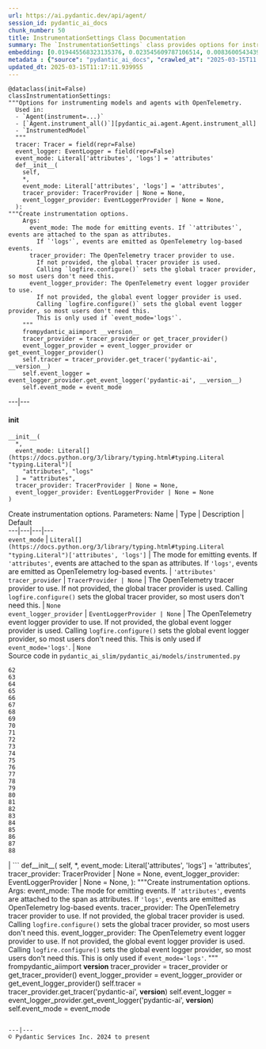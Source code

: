 ```yaml
---
url: https://ai.pydantic.dev/api/agent/
session_id: pydantic_ai_docs
chunk_number: 50
title: InstrumentationSettings Class Documentation
summary: The `InstrumentationSettings` class provides options for instrumenting models and agents with OpenTelemetry. It includes attributes such as `tracer`, `event_logger`, and `event_mode`, with a constructor that allows for customization of event emission modes and tracer providers.
embedding: [0.019445568323135376, 0.023545609787106514, 0.008360054343938828, -0.057779762893915176, 0.01824873685836792, -0.0006935852579772472, 0.007708313409239054, -0.06057632341980934, -0.03467259928584099, 0.0025951124262064695, -0.0005299095064401627, -0.02784709632396698, 0.01593801937997341, -0.033653512597084045, 0.026093322783708572, -0.01886492781341076, -0.03493329510092735, 0.05346642807126045, -0.0034157130867242813, 0.06389427930116653, 0.005670142825692892, 0.028249992057681084, -0.001743406057357788, -0.010949241928756237, -0.016660859808325768, -0.052234046161174774, -0.008881446905434132, 0.03599977865815163, 0.0060789622366428375, -0.021187493577599525, 0.040526412427425385, -0.021436339244246483, -0.031212449073791504, -0.030596258118748665, -0.022941268980503082, -0.0298615675419569, 0.058822549879550934, -0.010931466706097126, -0.012169773690402508, 0.0025817814748734236, -0.0400761216878891, -0.08162161707878113, 0.023498209193348885, 0.057542767375707626, -0.02666211500763893, 0.00832450482994318, 0.043251875787973404, 0.037137363106012344, 0.0019744776654988527, -0.016992654651403427, -0.025927424430847168, 0.0037534332368522882, 0.03161534294486046, -0.017288899049162865, -0.003018743824213743, 0.005628668703138828, -0.0048821293748915195, 0.019587766379117966, -0.009882757440209389, 0.01618686504662037, -0.02089124731719494, -0.03220783546566963, 0.01574842259287834, 0.03265812620520592, 0.007305419538170099, 0.020121008157730103, -0.02046465314924717, 0.042683083564043045, -0.05010107532143593, 0.01792879030108452, 0.021554838865995407, -0.01081889308989048, -0.06052892282605171, 0.0007761637680232525, 0.0017863616812974215, -0.010101978667080402, -0.04675942286849022, 0.04228018969297409, 0.0037534332368522882, -0.017525896430015564, -0.014480490237474442, 0.024197349324822426, -0.015629924833774567, 0.03163904324173927, -0.02070165053009987, -0.011832053773105145, -0.05721097066998482, -0.03301362320780754, 0.051665253937244415, -0.04465015232563019, 0.00038067574496380985, -0.024292148649692535, -0.011488408781588078, 0.025240134447813034, 0.05095426365733147, -0.016909705474972725, 0.031828638166189194, -0.030928052961826324, -0.01594986952841282, 0.04777850955724716, -0.0002369965659454465, -0.04901089146733284, -0.04370216652750969, 0.0611451156437397, -0.011719480156898499, 0.03654487058520317, 0.005575344432145357, 0.0127504151314497, -0.009491712786257267, 0.019694415852427483, -0.0847499743103981, 0.029577171429991722, 0.012454169802367687, 0.003578648203983903, -0.05474620684981346, -0.011689855717122555, -0.06735442578792572, 0.011719480156898499, -0.008460777811706066, -0.0722365528345108, -0.021507438272237778, -0.036568570882081985, 0.027254605665802956, -0.0044584982097148895, 0.023083467036485672, -0.02798929437994957, -0.05398781970143318, -0.07621809840202332, -0.07569670677185059, -0.03180494159460068, 0.047162316739559174, 0.03964952751994133, 0.028771383687853813, -0.0635150820016861, -0.0030483684968203306, -0.008288955315947533, -0.01081889308989048, 0.04939008504152298, -0.045313745737075806, -0.021708885207772255, 0.01764439418911934, 0.010647070594131947, -0.018331684172153473, -0.00766683928668499, -0.025571929290890694, 0.009936081245541573, -0.0202750563621521, 0.002963938284665346, -0.016625309363007545, 0.03583388030529022, -0.03654487058520317, 0.04995887726545334, -0.024055151268839836, -0.012785964645445347, 0.013840599916875362, 0.0029402386862784624, 0.026970209553837776, 0.02192218229174614, 0.04519524797797203, 0.038037948310375214, 0.003575685666874051, 0.041190005838871, 0.003427563002333045, -0.0025166072882711887, -0.0036704845260828733, -0.00441998615860939, -0.06441567093133926, -0.0005021364777348936, -0.04351257160305977, 0.004888054449111223, 0.03749285638332367, -0.014717486687004566, -0.010540422983467579, 0.04154549911618233, 0.011215862818062305, -0.021934032440185547, -0.02817889302968979, -0.01867532916367054, -0.008905146270990372, -0.02262132242321968, -0.029482373967766762, -0.005314648151397705, -0.0708145722746849, 0.006707002874463797, -0.06233009696006775, 0.013662852346897125, -0.028463289141654968, -0.04161659628152847, 0.05057507008314133, 0.06147691234946251, 0.0019996585324406624, 0.00010442661732668057, 0.020156558603048325, -0.0009961262112483382, -0.03682926669716835, 0.004624395631253719, 0.020429104566574097, -0.019777363166213036, 0.00954503659158945, 0.015558824874460697, 0.015120381489396095, -0.0017197063425555825, 0.04206689074635506, -0.026140721514821053, -0.011553582735359669, -0.021377090364694595, -0.044105060398578644, 0.02285831980407238, -0.030311862006783485, -0.015227030031383038, -0.0032705527264624834, -0.03272922709584236, 0.0213059913367033, 0.006203385069966316, 0.005228736903518438, 0.022419875487685204, -0.03114135004580021, -0.03538358956575394, 0.022550223395228386, 0.0021729622967541218, -0.0045532966032624245, -0.0045651462860405445, 0.05398781970143318, -0.003824532264843583, 0.046261731535196304, 0.037753552198410034, -0.030454060062766075, 0.0025921501219272614, -0.008525951765477657, 0.009900531731545925, -0.03891483694314957, -0.009758333675563335, 0.0027891534846276045, 0.014006497338414192, 0.00175525585655123, -0.037184763699769974, -0.03137834742665291, -0.0380142517387867, 0.005738279316574335, -0.05460400879383087, -0.006949924398213625, -0.014456790871918201, -0.0091480677947402, 0.02789449691772461, -0.008200081065297127, -0.0016500885831192136, 0.006064150016754866, -0.0424460843205452, -0.026922810822725296, 0.021614087745547295, 0.007074347697198391, -0.03296622261404991, -0.020097309723496437, -0.03870154172182083, -0.011132913641631603, 0.011891302652657032, 0.0247898418456316, -0.03282402455806732, -0.04299117997288704, -0.00282766530290246, 0.03005116619169712, -0.00403190404176712, -0.008146757259964943, 0.005918989423662424, -0.005048026796430349, -0.003169829258695245, -0.025287535041570663, 0.012406770139932632, 0.004502934869378805, -0.04905829206109047, 0.024339547380805016, -0.02559562958776951, -0.012406770139932632, 0.007696463726460934, -0.02441064640879631, -0.004736968781799078, 0.039910223335027695, 0.012714866548776627, 0.02727830596268177, 0.013034811243414879, -0.0505276694893837, -0.0008835528278723359, 0.07849326729774475, 0.013248108327388763, -0.008342279121279716, -0.010783343575894833, 0.02507423795759678, -0.00175525585655123, -0.02065425179898739, 0.006244859658181667, 0.02271612174808979, -0.007814962416887283, 0.0034690373577177525, -0.009272490628063679, -0.016921555623412132, -0.05431961268186569, -0.009076968766748905, -0.012608218006789684, -0.009539112448692322, -0.04012351855635643, 0.06346768140792847, -0.008419303223490715, 0.027918195351958275, 0.02981416881084442, 0.006167835555970669, -0.003023187629878521, 0.04479235038161278, -0.014717486687004566, 0.03396160900592804, -0.029743069782853127, 0.04905829206109047, 0.00883997231721878, -0.04462645575404167, -0.02192218229174614, -0.0007280238205567002, -0.010238251648843288, 0.04948488250374794, 0.03908073529601097, 0.03204193711280823, -0.020429104566574097, -0.05450921133160591, -0.020109159871935844, 0.012489719316363335, -0.010232326574623585, 0.05043287202715874, 0.017324449494481087, -0.011352135799825191, -0.02196958288550377, -0.029292777180671692, -0.002027801936492324, -0.014918934553861618, -0.034506700932979584, -0.0635150820016861, 0.014942633919417858, 0.028439588844776154, 0.0375402569770813, 0.04742301255464554, -0.00703287310898304, -0.0009398395195603371, 0.04415246099233627, -0.03609457612037659, -0.02507423795759678, -0.06977178901433945, 0.014468641020357609, -0.02732570469379425, -0.002953569870442152, 0.016613459214568138, 0.03085695393383503, -0.0396021269261837, 0.016589760780334473, 0.0127504151314497, 0.0026676927227526903, -0.012643767520785332, -0.00580937834456563, -0.024860940873622894, -0.03877263888716698, 0.016388313844799995, -0.0023151603527367115, -0.026970209553837776, 0.01373395137488842, -0.08328059315681458, 0.053371626883745193, -0.010967016220092773, -0.0510016605257988, -0.025524530559778214, -0.02003806084394455, 0.002026320667937398, -0.02209993079304695, -0.08574535697698593, 0.01839093491435051, 0.05446181073784828, 0.0033209144603461027, -0.002495870226994157, 0.0007694982341490686, -0.036189377307891846, -0.03334541618824005, 0.027017608284950256, 0.040810808539390564, -0.007560190744698048, 0.0004832508275285363, 0.053703423589468, -0.02371150627732277, 0.024149950593709946, -0.018319835886359215, 0.02981416881084442, 0.001419757609255612, 0.018070988357067108, 0.03900963440537453, 0.012857063673436642, 0.026188122108578682, 0.017668094485998154, -0.033606115728616714, 0.010475248098373413, -0.0029935629572719336, -0.0570213757455349, 0.008804422803223133, 0.012608218006789684, 0.059201743453741074, 0.05066986754536629, -0.01721780188381672, -0.009402838535606861, -0.013816900551319122, -0.001412351499311626, 0.018414633348584175, 0.015475875698029995, -0.02784709632396698, 0.018023589625954628, 0.04976927861571312, -0.023296762257814407, 0.022929418832063675, 0.04742301255464554, -0.01970626413822174, 0.033179521560668945, 0.0012353446800261736, 0.015144080854952335, -0.05574159324169159, 0.026614714413881302, -0.02670951373875141, 0.009468013420701027, 0.008146757259964943, -0.03813274949789047, -0.02855808660387993, 0.025880025699734688, -0.03569168224930763, -0.03085695393383503, 0.0440339632332325, -0.026733214035630226, -0.0856979638338089, 0.035904981195926666, -0.03808534890413284, 0.008454852737486362, 0.001893010106869042, 0.037611354142427444, 0.0024425459560006857, -0.013473255559802055, -0.019267821684479713, -0.04848949983716011, -0.000201261937036179, 0.03372461348772049, -0.014871534891426563, 0.0043459245935082436, 0.018699029460549355, 0.05678438022732735, 0.020903097465634346, -0.03649747371673584, 0.017608845606446266, -0.026922810822725296, 0.01013752818107605, 0.01270301640033722, -0.04533744603395462, 0.02121119387447834, 0.009225091896951199, -0.03851194307208061, 0.029197977855801582, 0.029648270457983017, -0.0298615675419569, 0.029885267838835716, 0.0007761637680232525, 0.011423234827816486, -0.011049965396523476, 0.014089446514844894, -0.005921951960772276, 0.008555576205253601, 0.04981667920947075, -0.04346517100930214, 0.029695671051740646, 0.02177998423576355, -0.008638525381684303, -0.013366607017815113, -0.03538358956575394, -0.04237498715519905, -0.022218428552150726, 0.02050020359456539, -0.041972093284130096, -0.02036985568702221, -0.017573295161128044, -0.00579752866178751, 0.057684965431690216, -0.004950265865772963, -0.004828805103898048, 0.03057255782186985, -0.023296762257814407, -0.03175754100084305, 0.04206689074635506, -0.029529772698879242, 0.022360626608133316, -0.0654110535979271, 0.019587766379117966, -0.005747166927903891, -0.019670715555548668, -0.01862793043255806, 0.0010272320359945297, 0.009308040142059326, -0.011749104596674442, 0.05076466500759125, -0.04206689074635506, 0.006440381985157728, 0.027444202452898026, -0.015298129059374332, -0.00553979491814971, 0.046261731535196304, -0.012021651491522789, -0.0009220647625625134, 0.040242016315460205, 0.0009131774422712624, 0.01375765074044466, -0.016731958836317062, -0.03533618897199631, -0.040431614965200424, 0.042920079082250595, -0.07560190558433533, 0.03559688478708267, 0.014421241357922554, -0.0038037949707359076, 0.00933766458183527, -0.024185501039028168, -0.004298525396734476, 0.011352135799825191, 0.009610210545361042, -0.028060393407940865, -0.021803684532642365, -0.04171139746904373, -0.008549651131033897, 0.023166414350271225, 0.012999261729419231, -0.01091369241476059, -0.02366410754621029, -0.028463289141654968, -0.032847724854946136, -0.05455661192536354, -0.02393665350973606, -0.027823397889733315, -0.04085820913314819, -0.005160600412636995, -0.04773110896348953, -0.008093432523310184, 0.030122265219688416, -0.005516095086932182, -0.015416626818478107, -0.010024954564869404, -0.007803112268447876, 0.03562058508396149, -0.007939385250210762, 0.003371276194229722, 0.022218428552150726, 0.010007180273532867, 0.02680431306362152, 0.005836040712893009, 0.012323821894824505, 0.011375835165381432, 0.026591015979647636, -0.016945254057645798, 0.024339547380805016, -0.02817889302968979, 0.02125859260559082, 0.004322224762290716, -0.006748477462679148, 0.0008228224469348788, -0.0017048941226676106, -0.0027432353235781193, 0.03282402455806732, -0.06413127481937408, 0.0008331910939887166, 0.019315220415592194, -0.02173258550465107, -0.007809036877006292, 0.03149684518575668, -0.0061737606301903725, -0.03908073529601097, 0.007240245118737221, -0.008543726056814194, 0.0069143748842179775, 0.012430470436811447, -0.005776791367679834, -0.007613515015691519, -0.029885267838835716, 0.005285023711621761, -0.030074864625930786, -0.004920641425997019, -0.023972203955054283, -0.021057145670056343, -0.020239507779479027, 0.010475248098373413, 0.0038748939987272024, -0.039531029760837555, -0.0052939108572900295, -0.016423862427473068, 0.0491056889295578, 0.0028587712440639734, -0.04633282870054245, 0.0012264573015272617, 0.031165048480033875, 0.03206563740968704, 0.01961146667599678, -0.0026010372675955296, 0.006155985873192549, 0.006108586676418781, 0.030785854905843735, -0.015440327115356922, 0.01340215653181076, 0.019457418471574783, -0.020203957334160805, -0.023462660610675812, 0.031591642647981644, -0.024339547380805016, 0.010451548732817173, 0.01923227123916149, 0.03066735714673996, -0.04901089146733284, 0.025737827643752098, 0.001341993105597794, 0.0150492824614048, 0.0019878088496625423, 0.009965705685317516, -0.031591642647981644, -0.027586400508880615, -0.012003876268863678, 0.009088818915188313, 0.032160434871912, -0.04706751927733421, -0.01222902350127697, 0.016257964074611664, 0.001347917946986854, 0.032610729336738586, 0.002953569870442152, 0.0005769385024905205, 0.013212558813393116, -0.010759644210338593, -0.0027106483466923237, 0.04182989522814751, -0.016803057864308357, 0.02794189564883709, 0.0346962995827198, 0.029032079502940178, -0.04633282870054245, -0.00040770816849544644, 0.01824873685836792, 0.008170456625521183, 0.004479235038161278, -0.008478552103042603, 0.029980067163705826, 0.01767994463443756, 0.025571929290890694, -0.007317269220948219, 0.018035439774394035, 0.019504817202687263, -0.01585507020354271, 0.043488871306180954, 0.04446055740118027, 0.010048654861748219, -0.017905091866850853, 0.012667466886341572, -0.016246115788817406, 0.04228018969297409, 0.04161659628152847, 0.036378972232341766, 0.014764886349439621, -0.020002510398626328, -0.003791945055127144, 0.010884067974984646, -0.02176813594996929, 0.02990896813571453, 0.014681938104331493, 0.010599671863019466, 0.004452573135495186, 0.06389427930116653, 0.02995636686682701, -0.0036793716717511415, -0.013816900551319122, -0.0015330716269090772, -0.002891358220949769, 0.0773082822561264, 0.007400217931717634, 0.015594374388456345, 0.008389678783714771, 0.019481118768453598, 0.009201391600072384, -0.033890508115291595, -0.02013285830616951, 0.020677950233221054, 0.015795821323990822, -0.0012027575867250562, -0.03822754696011543, -0.04749411344528198, 0.02689911052584648, -0.024766141548752785, 0.00766683928668499, 0.020286906510591507, 0.00032216720865108073, -0.01900712586939335, 0.018746428191661835, -0.015819521620869637, -0.029695671051740646, 0.014219794422388077, 0.04991147667169571, 0.03161534294486046, -0.009924231097102165, -0.012311971746385098, -0.0123949209228158, -0.031212449073791504, -0.017182251438498497, -0.010439698584377766, -0.031591642647981644, -0.006612204480916262, -0.021945882588624954, 0.012513418681919575, 0.0017330374103039503, -0.01062929630279541, 0.05119125917553902, -0.020820148289203644, -0.024955738335847855, -0.021554838865995407, -0.0014493821654468775, 0.0032053785398602486, -0.028297390788793564, 0.0038600817788392305, 0.040005020797252655, 0.0421379916369915, 0.020381705835461617, 0.011719480156898499, -0.010184927843511105, 0.017229650169610977, -0.05346642807126045, 0.053087230771780014, 0.036378972232341766, -0.01416054554283619, -0.001888566417619586, 0.04972188174724579, -0.00035993853816762567, 0.009616135619580746, -0.02488463930785656, 0.0195640679448843, -0.0019241159316152334, 0.025003138929605484, 0.017656244337558746, 0.0159972682595253, -0.0238418560475111, 0.018509432673454285, -0.013425855897367, 0.01065299566835165, 0.0460958331823349, 0.019955111667513847, 0.024197349324822426, 0.01604466885328293, -0.0019922524224966764, -0.02068980038166046, -0.0010427848901599646, 0.036710768938064575, 0.005136900581419468, 0.008306729607284069, -0.04171139746904373, 0.006541105452924967, 0.003791945055127144, -0.024114402011036873, 0.026780612766742706, -0.002272204728797078, 0.0005387968849390745, -0.01886492781341076, -0.021377090364694595, 0.002965419553220272, 0.028060393407940865, -0.02836848981678486, 0.0009916825219988823, 0.015878770500421524, -0.048513200134038925, -0.01590247079730034, 0.0066536786034703255, 0.009183617308735847, 0.0013256996171548963, 0.01598541811108589, -0.034056406468153, -0.0491056889295578, -0.01159505732357502, -0.000572865130379796, 0.03979172557592392, -0.02732570469379425, 0.0112869618460536, -0.05503060296177864, -0.0028869144152849913, -0.008241555653512478, 0.02398405224084854, 0.013058511540293694, -0.02365225739777088, 0.013331057503819466, 0.058206357061862946, 0.007263944949954748, -0.03249223157763481, -0.026780612766742706, -0.0024114400148391724, -0.023012368008494377, -0.0345304012298584, -0.008899221196770668, 0.004600695800036192, 0.0012627473333850503, 0.0063100336119532585, -0.008828122168779373, -0.021388940513134003, -0.0500536747276783, -0.0055812690407037735, 0.0014330886770039797, -0.024386947974562645, 0.004674757365137339, 0.005240586586296558, 0.0011249930830672383, 0.03123614750802517, -0.008407453075051308, -0.034459300339221954, 4.943600288243033e-05, 0.001484931679442525, 0.021294141188263893, 0.001075371983461082, 0.032895125448703766, 0.011393610388040543, -0.015819521620869637, 0.005086538847535849, 0.0023433035239577293, 0.011725405231118202, -0.008496327325701714, 0.026235520839691162, -0.0481577031314373, 0.03038296103477478, -0.025832626968622208, -0.006843275856226683, 0.008389678783714771, 0.018213186413049698, 0.02055945247411728, -0.014113145880401134, 0.006381132639944553, 0.00637520756572485, 0.029126878827810287, 0.0009353958303108811, 0.025571929290890694, 0.04453165456652641, 0.03137834742665291, 0.025192735716700554, 0.022408025339245796, -0.0007158037042245269, 0.006665528751909733, 0.00686697568744421, 0.042351286858320236, 0.0331084206700325, 0.02469504252076149, 0.0009553924319334328, 0.01749034784734249, 0.02689911052584648, 0.009953856468200684, 0.037089962512254715, -0.004224463831633329, 0.03543098643422127, -9.766851144377142e-05, -0.004816955421119928, 0.04088190943002701, 0.06925039738416672, -0.029885267838835716, 0.00281581562012434, -0.01679120771586895, 0.03886743634939194, 0.004514784552156925, 0.0054183341562747955, -0.0038719314616173506, -0.018402783200144768, -0.06109771504998207, -0.01535737793892622, 0.007684614043682814, -0.004144477657973766, -0.0300985649228096, -0.0346962995827198, 0.019765514880418777, 0.012181623838841915, 0.009225091896951199, -0.02045280486345291, -0.022964967414736748, -0.01914932392537594, -0.0029906004201620817, 0.01044562365859747, 0.0006024897447787225, 0.014824135228991508, 0.025429733097553253, 0.01604466885328293, 0.015061132609844208, 0.012928162701427937, -0.02813149243593216, 0.017988039180636406, 0.0006013787933625281, -0.014788585714995861, -0.0016723070293664932, 0.007210620678961277, 0.010220477357506752, 0.02201698161661625, 0.01834353432059288, -0.03787205368280411, -0.03194713965058327, 0.03137834742665291, -0.025003138929605484, 0.015582524240016937, 0.039436228573322296, 0.009118443354964256, 0.011192163452506065, 0.03877263888716698, -0.008591125719249249, -0.0051013510674238205, 0.00014127217582426965, 0.04111890494823456, -0.025382332503795624, 0.008223781362175941, 0.001011679065413773, 0.02102159522473812, -0.0077675627544522285, 0.012466019950807095, 0.007074347697198391, 0.04429465904831886, 0.010261951945722103, -0.017300749197602272, 0.03635527566075325, 0.02328491397202015, 0.017324449494481087, -0.0031935288570821285, 0.016068367287516594, -0.020938647910952568, -0.0004099300131201744, -0.0053501976653933525, 0.01886492781341076, -0.015641773119568825, -0.006019712891429663, -0.010931466706097126, -0.030264461413025856, -0.013224408961832523, 0.0255008302628994, 0.019919561222195625, 0.013105910271406174, -0.0038867436815053225, 0.01074779499322176, -0.03836974501609802, 0.004772518295794725, -0.05289763584733009, 0.004422948695719242, -0.016447562724351883, -0.011743180453777313, -0.0004306672199163586, 0.029269076883792877, 0.018509432673454285, -0.017111152410507202, 0.02234877645969391, -0.0054864706471562386, -0.0475178137421608, 0.0029550509061664343, -0.009319890290498734, -0.010433774441480637, -0.01093739178031683, -0.01999066025018692, 0.013354756869375706, -0.05503060296177864, 0.05090686306357384, -0.014871534891426563, -0.0616191104054451, 0.0035460612270981073, -0.03175754100084305, -0.01533367857336998, -0.033226918429136276, -0.019694415852427483, 0.01574842259287834, 0.0028780270367860794, 0.00407041609287262, -0.004550334066152573, -0.04642762988805771, 0.04185359552502632, 0.019303370267152786, 0.006144136190414429, -0.018592381849884987, -0.028012994676828384, -0.0075068664737045765, 0.012104599736630917, 0.043631069362163544, -0.0008517064270563424, 0.0023921842221170664, -0.01222902350127697, 0.025856325402855873, -0.0005476842634379864, 0.01767994463443756, -0.008685924112796783, 0.0247898418456316, 0.05450921133160591, -0.026022223755717278, 0.002842477522790432, 0.0073824431747198105, -0.0335824154317379, 0.04647502675652504, 0.006730702705681324, 0.01900712586939335, -0.03239743039011955, -0.006321883760392666, -0.03931773081421852, 0.02789449691772461, 0.04882129281759262, 0.008602975867688656, 0.016400162130594254, 0.0172652006149292, 0.029174277558922768, 0.021625937893986702, -0.00982943270355463, 0.011873528361320496, 0.013105910271406174, 0.019635165110230446, -0.009918306954205036, 0.020713500678539276, 0.007672763895243406, 0.016435712575912476, -0.00702102342620492, -0.01585507020354271, 0.009177692234516144, -0.01929152011871338, -0.0213059913367033, 0.022775370627641678, 0.013520654290914536, 0.007323194295167923, -0.03550208732485771, 0.01980106346309185, -0.01647126115858555, -0.006535180378705263, 0.02064240165054798, 0.007886060513556004, -0.035904981195926666, 0.03206563740968704, 0.008051958866417408, 0.04666462540626526, 0.03424600511789322, -0.01177872996777296, 0.011150688864290714, -0.0023907029535621405, 0.010451548732817173, -0.02369965799152851, 0.04483975097537041, 0.011411384679377079, 0.029980067163705826, -0.007649064529687166, -0.04901089146733284, 0.008425228297710419, 0.010664845816791058, 0.03253962844610214, -2.872194818337448e-05, -0.02196958288550377, -0.02192218229174614, -0.004298525396734476, 0.04929528757929802, 0.026638414710760117, 0.019836613908410072, 0.015677323564887047, 0.020962346345186234, 0.020713500678539276, 0.02271612174808979, -0.023830005899071693, 0.006926225032657385, -0.028344789519906044, 0.011387685313820839, 0.0069025252014398575, -0.03235003352165222, 0.007293569389730692, -0.004911753814667463, 0.029577171429991722, 0.020867548882961273, 0.024386947974562645, -0.0192441213876009, -0.03457779809832573, 0.007429842371493578, 0.018367234617471695, 0.00309873023070395, -0.00717507116496563, -0.023581158369779587, 0.016020968556404114, 0.0011264743516221642, 0.0004106706182938069, 0.0010538941714912653, -0.0091480677947402, -0.03609457612037659, -0.04408136382699013, -0.025666728615760803, -0.007613515015691519, -0.005862702615559101, 0.012383070774376392, 0.03810904920101166, -0.016779357567429543, 0.03047775849699974, -0.01824873685836792, -0.006938074715435505, -0.03569168224930763, -0.013698401860892773, 0.025477131828665733, 0.00999533012509346, -0.0028084092773497105, -0.01739554852247238, -0.020358005538582802, 0.003439412685111165, 0.017146702855825424, 0.00717507116496563, 0.0053501976653933525, 0.001946334377862513, 0.02675691246986389, 0.03315582126379013, -0.03583388030529022, -0.02507423795759678, 0.043014876544475555, 0.001885603996925056, 0.034222304821014404, -0.01632906310260296, 0.012217173352837563, -0.012217173352837563, 0.0005143565940670669, -0.020251357927918434, 0.0426119826734066, 0.01612761616706848, -0.03329801931977272, 0.02981416881084442, -0.019504817202687263, -0.016968954354524612, 0.012323821894824505, -0.004760668613016605, 0.034032706171274185, 0.011044040322303772, 0.012916313484311104, 0.012335671111941338, -0.01792879030108452, 0.008899221196770668, -0.02140079066157341, -0.01674380712211132, -0.020571302622556686, -0.0029831943102180958, -0.013248108327388763, 0.012738565914332867, 0.0073824431747198105, 0.009420613758265972, -0.009195467457175255, -0.015464026480913162, 0.029245376586914062, -0.028652885928750038, -0.008976245298981667, -0.008170456625521183, -0.0036645594518631697, 0.017514046281576157, -0.005554607138037682, -0.02097419649362564, 0.009284340776503086, 0.014516039751470089, 0.005450921133160591, -0.0012657098704949021, 0.02196958288550377, 0.0491056889295578, 0.012347521260380745, 0.07427472621202469, 0.024623943492770195, -0.010072354227304459, 0.03716106340289116, 0.0225739236921072, 0.012785964645445347, 0.01764439418911934, 0.03227893263101578, -0.02827369049191475, -0.001490856520831585, -0.03334541618824005, 0.01622241549193859, 0.0237589068710804, -0.000743576732929796, -0.0021314879413694143, -0.02097419649362564, -0.03931773081421852, -0.029719369485974312, 0.027918195351958275, 0.01707560382783413, 0.0031905663199722767, 0.01375765074044466, 0.008365979418158531, -0.033416517078876495, 0.019729964435100555, -0.021294141188263893, 0.013177009299397469, -0.04773110896348953, 0.011701705865561962, 0.01361545268446207, 0.034222304821014404, -0.04443685710430145, 0.046403929591178894, -0.004982852842658758, 0.00595157640054822, 0.004464422818273306, 0.005634593311697245, 0.006227084901183844, -0.02488463930785656, 0.00620931014418602, -0.006058224942535162, -0.0034897744189947844, 0.0034097882453352213, -0.04109520465135574, -0.0055812690407037735, -0.007809036877006292, 0.02460024505853653, 0.000703953905031085, 0.03000376559793949, -0.005163562949746847, 0.013295507989823818, -0.0020396518521010876, -0.012383070774376392, -0.028534388169646263, -0.03201823681592941, -0.011689855717122555, 0.02355745993554592, 0.01435014232993126, -0.01970626413822174, 0.023640407249331474, -0.03156794235110283, 0.003554948605597019, 0.015701021999120712, 0.029387574642896652, 0.007429842371493578, -0.020677950233221054, 0.02531123347580433, -0.02417365089058876, -0.0033298018388450146, 0.012406770139932632, 0.022822769358754158, 0.019504817202687263, 0.021898483857512474, 0.0505276694893837, -0.026638414710760117, -0.02675691246986389, -0.03256332874298096, -0.03559688478708267, -0.0057056923396885395, 0.0019033787539228797, 0.015084831975400448, -0.025619329884648323, -0.032160434871912, -0.013911698944866657, -0.05455661192536354, -0.015298129059374332, 0.027254605665802956, -0.017371848225593567, -0.0002832849568221718, -0.013070360757410526, 0.03038296103477478, -0.012880763970315456, 0.012009801343083382, 0.03315582126379013, 0.006167835555970669, 0.015428476966917515, -0.004935453645884991, 0.032895125448703766, 0.020049909129738808, 0.011186238378286362, 0.022372476756572723, 0.007826811634004116, -0.0045266347005963326, 0.05398781970143318, -0.022408025339245796, 7.563523104181513e-05, 0.031686440110206604, -0.020772749558091164, 0.003436450380831957, -0.01325995847582817, 0.028297390788793564, 0.003243890590965748, -0.006588504649698734, 0.0018352422630414367, -0.04133220389485359, 0.01157135795801878, 0.003578648203983903, 0.01721780188381672, -0.010404149070382118, -0.011837978847324848, 0.04453165456652641, -0.014136845245957375, -0.0008998463745228946, -0.006440381985157728, -0.008703699335455894, 0.007305419538170099, 0.014824135228991508, -0.017952490597963333, -8.331910794368014e-05, -0.004182989709079266, 0.01011382881551981, -0.0006621091742999852, -0.022076230496168137, -0.010581896640360355, 0.012951862998306751, 0.00019441124459262937, 0.026022223755717278, -0.00834820419549942, -0.03419860452413559, 0.0032231532968580723, -0.014788585714995861, -0.007157296407967806, 0.005984163377434015, -0.023083467036485672, -0.006795876659452915, 0.007465391885489225, -0.004683644976466894, -0.02564302831888199, -0.019587766379117966, -0.003442375222221017, 0.008075658231973648, -0.007050647865980864, 0.0037356584798544645, -0.01683860644698143, 0.004976928234100342, -0.04126110300421715, 0.0024603207129985094, -0.004298525396734476, -0.004920641425997019, 0.005376859568059444, 0.007625364698469639, 0.022988667711615562, 0.025690428912639618, -0.014634538441896439, 0.015629924833774567, 0.016625309363007545, -0.0038186071906238794, 0.002224805299192667, 0.02813149243593216, -0.039957620203495026, 0.026093322783708572, -0.019161172211170197, 0.04510044679045677, 0.010688545182347298, 0.016056517139077187, 0.01731259934604168, -0.00718692084774375, -0.0013916142052039504, 0.013662852346897125, -0.006155985873192549, -0.017751043662428856, -0.011523958295583725, 0.031307246536016464, 0.020121008157730103, 0.0075246412307024, -0.03348761424422264, -0.010475248098373413, -0.018497582525014877, 0.05062246695160866, -0.02651991695165634, -0.0009272490860894322, 0.03114135004580021, 0.003157979343086481, -0.03893853724002838, 0.05474620684981346, 0.01535737793892622, -0.014267194084823132, 0.01910192333161831, -0.017940640449523926, 0.0035134742502123117, -0.024481745436787605, -0.0030572558753192425, 0.02713610790669918, -0.03344021737575531, -0.02262132242321968, 0.024386947974562645, -0.01420794427394867, -0.0037326959427446127, 0.003433487843722105, -0.01609206758439541, -0.001820429926738143, 0.03526508808135986, 0.01034490019083023, -0.01418424490839243, 0.018379084765911102, -0.02507423795759678, 0.003925255499780178, 0.02394850365817547, -0.007577965501695871, -0.006541105452924967, 0.011660231277346611, 0.021246742457151413, 0.021578537300229073, -0.028107794001698494, 0.010179002769291401, -0.004541446920484304, -0.016530510038137436, 0.04142700135707855, 0.022265827283263206, -0.026235520839691162, 0.051807451993227005, 0.014598988927900791, -0.009373214095830917, 7.646842277608812e-05, -0.004790293052792549, -0.02116379328072071, 0.004864354617893696, -0.015511425212025642, 0.017478497698903084, -0.03531248867511749, -0.009509487077593803, 0.017514046281576157, -0.010084204375743866, 0.03024076297879219, 0.024529146030545235, 0.04382066801190376, -0.02084384858608246, 0.007352818734943867, 0.0053501976653933525, 0.03071475587785244, 0.021140094846487045, 0.014598988927900791, 0.006064150016754866, -0.017253350466489792, 0.0008568907505832613, 0.014267194084823132, -0.009142142720520496, -0.0007976415799930692, 0.00268694874830544, 0.007098047528415918, 0.011298811994493008, 0.014895234256982803, 0.040147218853235245, -0.010125678963959217, 0.0009109555976465344, 0.014255343936383724, 0.028747683390975, -0.013793200254440308, -0.038962237536907196, 0.013082210905849934, 0.01507298182696104, -0.018758278340101242, 0.0036704845260828733, 0.002972825663164258, 0.03692406415939331, 0.022751670330762863, 0.0005176893901079893, 0.015144080854952335, 0.02187478356063366, -0.028060393407940865, 0.013082210905849934, 0.0059397267177701, -0.0019255972001701593, 0.024209199473261833, -0.010789268650114536, 0.03573908284306526, 0.010664845816791058, -0.004953228402882814, 0.017573295161128044, 0.010380449704825878, 0.02962457202374935, -0.02708870731294155, 0.004251126199960709, -0.003525323932990432, -0.0009939044248312712, 0.004203726537525654, 0.010013105347752571, -0.002150743966922164, -0.034222304821014404, -0.007305419538170099, 0.004828805103898048, 0.00017645135812927037, 0.03149684518575668, -0.0024692080914974213, -0.014148695394396782, 0.013236258178949356, -0.0011168463388457894, 0.031117649748921394, -0.052091848105192184, 0.0037445458583533764, 0.0277996975928545, -0.015866920351982117, -0.010226402431726456, -0.019078224897384644, 0.023628558963537216, -0.008217856287956238, -0.01834353432059288, 0.00375639577396214, -0.022502824664115906, 0.025880025699734688, 0.008579275570809841, -0.0018352422630414367, 0.01566547341644764, 0.016755657270550728, 0.029482373967766762, 0.011897227726876736, -8.081953274086118e-05, -0.0076016648672521114, 0.009473937563598156, -0.0026484366971999407, 0.04469755291938782, -0.00200410233810544, 0.057874564081430435, -0.005207999609410763, 0.008360054343938828, 0.0037504706997424364, -0.03180494159460068, -0.013793200254440308, 0.023912953212857246, 0.006760327145457268, 0.017004504799842834, 0.009100668132305145, -0.04161659628152847, 0.005978238303214312, -0.038962237536907196, 0.012359371408820152, -0.010469323955476284, -0.0016604572301730514, 0.027065008878707886, 0.012809664942324162, -0.0006521109025925398, 0.03180494159460068, 0.024623943492770195, 0.0019804025068879128, -0.011932777240872383, -0.022893868386745453, -0.011446934193372726, 0.0060789622366428375, -0.05441441386938095, 0.0031550168059766293, -0.014219794422388077, 0.02746790274977684, 0.0042777881026268005, 0.007050647865980864, -0.026188122108578682, -0.03533618897199631, -0.016625309363007545, 0.022775370627641678, -0.0056938426569104195, -0.010676695965230465, -0.011648381128907204, 0.00717507116496563, 0.02564302831888199, -0.04742301255464554, -0.006618129089474678, -0.018225036561489105, -0.014113145880401134, 0.005314648151397705, -0.01933892071247101, 0.021460039541125298, 0.019030824303627014, -0.016720108687877655, 0.045692939311265945, -7.744048343738541e-05, -0.008745173923671246, -0.008851821534335613, -0.02464764378964901, -0.010676695965230465, -0.01877012848854065]
metadata : {"source": "pydantic_ai_docs", "crawled_at": "2025-03-15T11:17:11.938356", "url_path": "/api/agent/", "chunk_size": 4609}
updated_dt: 2025-03-15T11:17:11.939955
---
```

```
@dataclass(init=False)
classInstrumentationSettings:
"""Options for instrumenting models and agents with OpenTelemetry.
  Used in:
  - `Agent(instrument=...)`
  - [`Agent.instrument_all()`][pydantic_ai.agent.Agent.instrument_all]
  - `InstrumentedModel`
  """
  tracer: Tracer = field(repr=False)
  event_logger: EventLogger = field(repr=False)
  event_mode: Literal['attributes', 'logs'] = 'attributes'
  def__init__(
    self,
    *,
    event_mode: Literal['attributes', 'logs'] = 'attributes',
    tracer_provider: TracerProvider | None = None,
    event_logger_provider: EventLoggerProvider | None = None,
  ):
"""Create instrumentation options.
    Args:
      event_mode: The mode for emitting events. If `'attributes'`, events are attached to the span as attributes.
        If `'logs'`, events are emitted as OpenTelemetry log-based events.
      tracer_provider: The OpenTelemetry tracer provider to use.
        If not provided, the global tracer provider is used.
        Calling `logfire.configure()` sets the global tracer provider, so most users don't need this.
      event_logger_provider: The OpenTelemetry event logger provider to use.
        If not provided, the global event logger provider is used.
        Calling `logfire.configure()` sets the global event logger provider, so most users don't need this.
        This is only used if `event_mode='logs'`.
    """
    frompydantic_aiimport __version__
    tracer_provider = tracer_provider or get_tracer_provider()
    event_logger_provider = event_logger_provider or get_event_logger_provider()
    self.tracer = tracer_provider.get_tracer('pydantic-ai', __version__)
    self.event_logger = event_logger_provider.get_event_logger('pydantic-ai', __version__)
    self.event_mode = event_mode

```
  
---|---  
####  __init__
```
__init__(
  *,
  event_mode: Literal[](https://docs.python.org/3/library/typing.html#typing.Literal "typing.Literal")[
    "attributes", "logs"
  ] = "attributes",
  tracer_provider: TracerProvider | None = None,
  event_logger_provider: EventLoggerProvider | None = None
)

```

Create instrumentation options.
Parameters:
Name | Type | Description | Default  
---|---|---|---  
`event_mode` |  `Literal[](https://docs.python.org/3/library/typing.html#typing.Literal "typing.Literal")['attributes', 'logs']` |  The mode for emitting events. If `'attributes'`, events are attached to the span as attributes. If `'logs'`, events are emitted as OpenTelemetry log-based events. |  `'attributes'`  
`tracer_provider` |  `TracerProvider | None` |  The OpenTelemetry tracer provider to use. If not provided, the global tracer provider is used. Calling `logfire.configure()` sets the global tracer provider, so most users don't need this. |  `None`  
`event_logger_provider` |  `EventLoggerProvider | None` |  The OpenTelemetry event logger provider to use. If not provided, the global event logger provider is used. Calling `logfire.configure()` sets the global event logger provider, so most users don't need this. This is only used if `event_mode='logs'`. |  `None`  
Source code in `pydantic_ai_slim/pydantic_ai/models/instrumented.py`
```
62
63
64
65
66
67
68
69
70
71
72
73
74
75
76
77
78
79
80
81
82
83
84
85
86
87
88
```
| ```
def__init__(
  self,
  *,
  event_mode: Literal['attributes', 'logs'] = 'attributes',
  tracer_provider: TracerProvider | None = None,
  event_logger_provider: EventLoggerProvider | None = None,
):
"""Create instrumentation options.
  Args:
    event_mode: The mode for emitting events. If `'attributes'`, events are attached to the span as attributes.
      If `'logs'`, events are emitted as OpenTelemetry log-based events.
    tracer_provider: The OpenTelemetry tracer provider to use.
      If not provided, the global tracer provider is used.
      Calling `logfire.configure()` sets the global tracer provider, so most users don't need this.
    event_logger_provider: The OpenTelemetry event logger provider to use.
      If not provided, the global event logger provider is used.
      Calling `logfire.configure()` sets the global event logger provider, so most users don't need this.
      This is only used if `event_mode='logs'`.
  """
  frompydantic_aiimport __version__
  tracer_provider = tracer_provider or get_tracer_provider()
  event_logger_provider = event_logger_provider or get_event_logger_provider()
  self.tracer = tracer_provider.get_tracer('pydantic-ai', __version__)
  self.event_logger = event_logger_provider.get_event_logger('pydantic-ai', __version__)
  self.event_mode = event_mode

```
  
---|---  
© Pydantic Services Inc. 2024 to present
